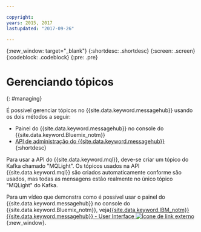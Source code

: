 ```yaml
---

copyright:
years: 2015, 2017
lastupdated: "2017-09-26"

---
```


{:new_window: target="_blank"}
{:shortdesc: .shortdesc}
{:screen: .screen}
{:codeblock: .codeblock}
{:pre: .pre}

# Gerenciando tópicos
{: #managing}

É possível gerenciar tópicos no {{site.data.keyword.messagehub}} usando os dois métodos a seguir:

* Painel do {{site.data.keyword.messagehub}} no console do {{site.data.keyword.Bluemix_notm}}
* [API de administração do {{site.data.keyword.messagehub}}](/docs/services/MessageHub/messagehub037.html)
{:shortdesc}

Para usar a API do {{site.data.keyword.mql}}, deve-se criar um tópico do Kafka chamado
"MQLight". Os tópicos usados na API {{site.data.keyword.mql}} são criados automaticamente conforme são usados, mas todas as mensagens estão realmente no único tópico "MQLight" do Kafka.

Para um vídeo que demonstra como é possível usar o painel do {{site.data.keyword.messagehub}}
no console do {{site.data.keyword.Bluemix_notm}}, veja[{{site.data.keyword.IBM_notm}} {{site.data.keyword.messagehub}} - User Interface ![Ícone de link externo](../../icons/launch-glyph.svg "Ícone de link externo")](https://www.youtube.com/watch?v=lZulxqv_rHc){:new_window}.
